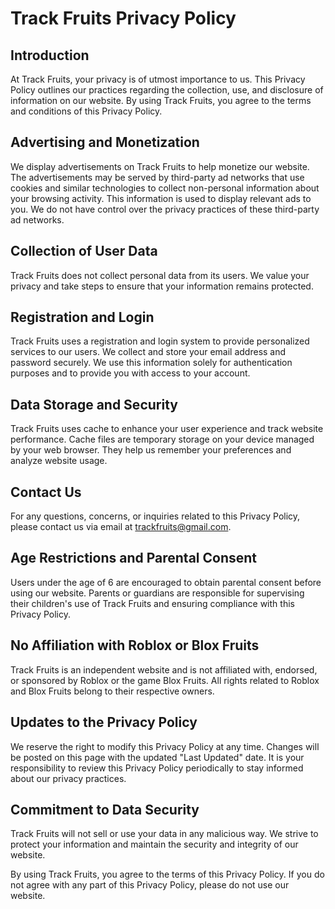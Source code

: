 # Track Fruits Privacy Policy

## Introduction
At Track Fruits, your privacy is of utmost importance to us. This Privacy Policy outlines our practices regarding the collection, use, and disclosure of information on our website. By using Track Fruits, you agree to the terms and conditions of this Privacy Policy.

## Advertising and Monetization
We display advertisements on Track Fruits to help monetize our website. The advertisements may be served by third-party ad networks that use cookies and similar technologies to collect non-personal information about your browsing activity. This information is used to display relevant ads to you. We do not have control over the privacy practices of these third-party ad networks.

## Collection of User Data
Track Fruits does not collect personal data from its users. We value your privacy and take steps to ensure that your information remains protected.

## Registration and Login
Track Fruits uses a registration and login system to provide personalized services to our users. We collect and store your email address and password securely. We use this information solely for authentication purposes and to provide you with access to your account.

## Data Storage and Security
Track Fruits uses cache to enhance your user experience and track website performance. Cache files are temporary storage on your device managed by your web browser. They help us remember your preferences and analyze website usage.

## Contact Us
For any questions, concerns, or inquiries related to this Privacy Policy, please contact us via email at [trackfruits@gmail.com](mailto:trackfruits@gmail.com).

## Age Restrictions and Parental Consent
Users under the age of 6 are encouraged to obtain parental consent before using our website. Parents or guardians are responsible for supervising their children's use of Track Fruits and ensuring compliance with this Privacy Policy.

## No Affiliation with Roblox or Blox Fruits
Track Fruits is an independent website and is not affiliated with, endorsed, or sponsored by Roblox or the game Blox Fruits. All rights related to Roblox and Blox Fruits belong to their respective owners.

## Updates to the Privacy Policy
We reserve the right to modify this Privacy Policy at any time. Changes will be posted on this page with the updated "Last Updated" date. It is your responsibility to review this Privacy Policy periodically to stay informed about our privacy practices.

## Commitment to Data Security
Track Fruits will not sell or use your data in any malicious way. We strive to protect your information and maintain the security and integrity of our website.

By using Track Fruits, you agree to the terms of this Privacy Policy. If you do not agree with any part of this Privacy Policy, please do not use our website.
